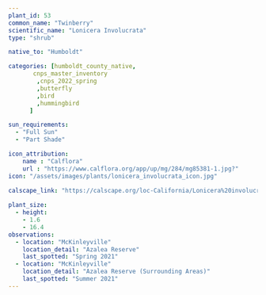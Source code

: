 ```yaml
---
plant_id: 53
common_name: "Twinberry"
scientific_name: "Lonicera Involucrata"
type: "shrub"

native_to: "Humboldt"

categories: [humboldt_county_native,
       cnps_master_inventory
        ,cnps_2022_spring
        ,butterfly
        ,bird
        ,hummingbird 
      ]

sun_requirements:
  - "Full Sun"
  - "Part Shade"

icon_attribution: 
    name : "Calflora"
    url : "https://www.calflora.org/app/up/mg/284/mg85381-1.jpg?" 
icon: "/assets/images/plants/lonicera_involucrata_icon.jpg"
 
calscape_link: "https://calscape.org/loc-California/Lonicera%20involucrata(%20)"

plant_size:
  - height: 
    - 1.6
    - 16.4
observations: 
  - location: "McKinleyville"
    location_detail: "Azalea Reserve"
    last_spotted: "Spring 2021"
  - location: "McKinleyville"
    location_detail: "Azalea Reserve (Surrounding Areas)"
    last_spotted: "Summer 2021"
---
```


